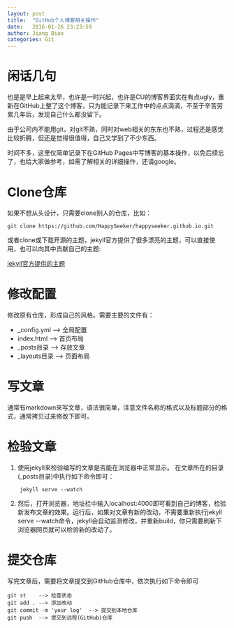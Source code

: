 ```yaml
---
layout: post
title:  "GitHub个人博客相关操作"
date:   2016-01-26 23:23:59
author: Jiang Biao
categories: Git
---
```

# 闲话几句

也是是早上起来太早，也许是一时兴起，也许是CU的博客界面实在有点ugly，重新在GitHub上整了这个博客，只为能记录下来工作中的点点滴滴，不至于辛苦劳累几年后，发现自己什么都没留下。

由于公司内不能用git，对git不熟，同时对web相关的东东也不熟，过程还是感觉比较折腾，但还是觉得很值得，自己又学到了不少东西。

时间不多，这里仅简单记录下在GitHub Pages中写博客的基本操作，以免后续忘了，也给大家做参考，如需了解相关的详细操作，还请google。


# Clone仓库
如果不想从头设计，只需要clone别人的仓库，比如：

	git clone https://github.com/HappySeeker/happyseeker.github.io.git

或者clone或下载开源的主题，jekyll官方提供了很多漂亮的主题，可以直接使用，也可以向其中贡献自己的主题:

[jekyll官方提供的主题](http://jekyllthemes.org/)

# 修改配置
修改原有仓库，形成自己的风格。需要主要的文件有：

- _config.yml --> 全局配置
- index.html --> 首页布局
- _posts目录 --> 存放文章
- _layouts目录 --> 页面布局


# 写文章
通常有markdown来写文章，语法很简单，注意文件名称的格式以及标题部分的格式，通常拷贝过来修改下即可。

# 检验文章
1. 使用jekyll来检验编写的文章是否能在浏览器中正常显示。 在文章所在的目录(_posts目录)中执行如下命令即可：

```
	jekyll serve --watch	
```


2. 然后，打开浏览器，地址栏中输入localhost:4000即可看到自己的博客，检验新发布文章的效果。运行后，如果对文章有新的改动，不需要重新执行jekyll serve --watch命令，jekyll会自动监测修改，并重新build，你只需要刷新下浏览器网页就可以检验新的改动了。

# 提交仓库
写完文章后，需要将文章提交到GitHub仓库中，依次执行如下命令即可

	git st    --> 检查状态
	git add . --> 添加改动
	git commit -m 'your log'  --> 提交到本地仓库
	git push  --> 提交到远程(GitHub)仓库



